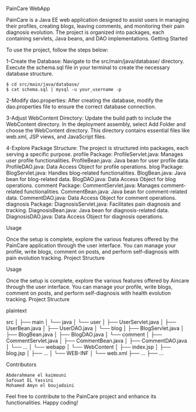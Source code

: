 PainCare WebApp

PainCare is a Java EE web application designed to assist users in managing their profiles, creating blogs, leaving comments, and monitoring their pain diagnosis evolution. The project is organized into packages, each containing servlets, Java beans, and DAO implementations.
Getting Started

To use the project, follow the steps below:

1-Create the Database:
        Navigate to the src/main/java/database/ directory.
        Execute the schema.sql file in your terminal to create the necessary database structure.



    $ cd src/main/java/database/
    $ cat schema.sql | mysql -u your_username -p

2-Modify dao.properties:
        After creating the database, modify the dao.properties file to ensure the correct database connection.

3-Adjust WebContent Directory:
        Update the build path to include the WebContent directory.
        In the deployment assembly, select Add Folder and choose the WebContent directory. This directory contains essential files like web.xml, JSP views, and JavaScript files.

4-Explore Package Structure:
        The project is structured into packages, each serving a specific purpose.
            profile Package:
                ProfileServlet.java: Manages user profile functionalities.
                ProfileBean.java: Java bean for user profile data.
                ProfileDAO.java: Data Access Object for profile operations.
            blog Package:
                BlogServlet.java: Handles blog-related functionalities.
                BlogBean.java: Java bean for blog-related data.
                BlogDAO.java: Data Access Object for blog operations.
            comment Package:
                CommentServlet.java: Manages comment-related functionalities.
                CommentBean.java: Java bean for comment-related data.
                CommentDAO.java: Data Access Object for comment operations.
            diagnosis Package:
                DiagnosisServlet.java: Facilitates pain diagnosis and tracking.
                DiagnosisBean.java: Java bean for diagnosis-related data.
                DiagnosisDAO.java: Data Access Object for diagnosis operations.

Usage

Once the setup is complete, explore the various features offered by the PainCare application through the user interface. You can manage your profile, write blogs, comment on posts, and perform self-diagnosis with pain evolution tracking.
Project Structure




Usage

Once the setup is complete, explore the various features offered by Aincare through the user interface. You can manage your profile, write blogs, comment on posts, and perform self-diagnosis with health evolution tracking.
Project Structure

   plaintext



src
│
├── main
│   └── java
│       └── user
│           ├── UserServlet.java
│           ├── UserBean.java
│           ├── UserDAO.java
│       └── blog
│           ├── BlogServlet.java
│           ├── BlogBean.java
│           ├── BlogDAO.java
│       └── comment
│           ├── CommentServlet.java
│           ├── CommentBean.java
│           ├── CommentDAO.java
│       └── ...
│   └── webapp
│       └── WebContent
│           ├── index.jsp
│           ├── blog.jsp
│           ├── ...
│           └── WEB-INF
│               └── web.xml
├── ...
├── ...

Contributors

    Abderahmane el kaimouni
    Safouat EL Yassini
    Mohamed Amyn el boujadaini




Feel free to contribute to the PainCare project and enhance its functionalities. Happy coding!
